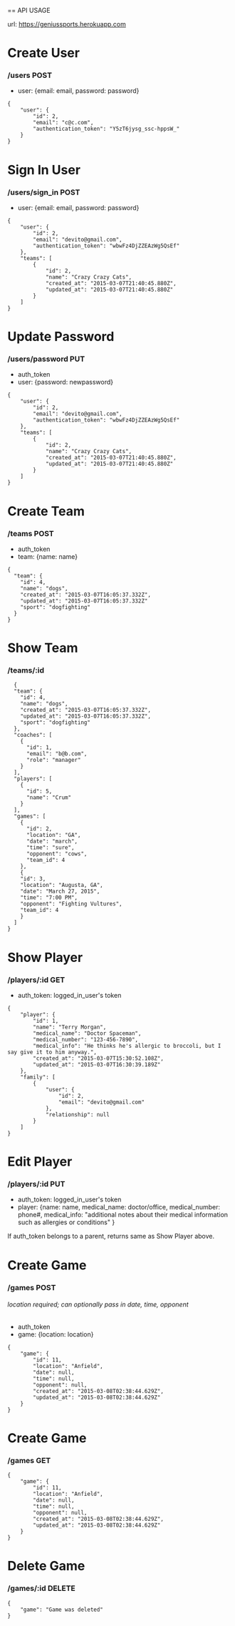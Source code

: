== API USAGE

url: https://geniussports.herokuapp.com

# Create User

### /users POST

* user: {email: email, password: password}
```
{
    "user": {
        "id": 2,
        "email": "c@c.com",
        "authentication_token": "Y5zT6jysg_ssc-hppsW_"
    }
}
```

# Sign In User

### /users/sign_in POST

* user: {email: email, password: password}
```
{
    "user": {
        "id": 2,
        "email": "devito@gmail.com",
        "authentication_token": "wbwFz4DjZZEAzWg5QsEf"
    },
    "teams": [
        {
            "id": 2,
            "name": "Crazy Crazy Cats",
            "created_at": "2015-03-07T21:40:45.880Z",
            "updated_at": "2015-03-07T21:40:45.880Z"
        }
    ]
}
```

# Update Password

### /users/password PUT

* auth_token
* user: {password: newpassword}
```
{
    "user": {
        "id": 2,
        "email": "devito@gmail.com",
        "authentication_token": "wbwFz4DjZZEAzWg5QsEf"
    },
    "teams": [
        {
            "id": 2,
            "name": "Crazy Crazy Cats",
            "created_at": "2015-03-07T21:40:45.880Z",
            "updated_at": "2015-03-07T21:40:45.880Z"
        }
    ]
}

```

# Create Team

### /teams POST

* auth_token
* team: {name: name}
```
{
  "team": {
    "id": 4,
    "name": "dogs",
    "created_at": "2015-03-07T16:05:37.332Z",
    "updated_at": "2015-03-07T16:05:37.332Z"
    "sport": "dogfighting"
  }
}

```

# Show Team

### /teams/:id

```
  {
  "team": {
    "id": 4,
    "name": "dogs",
    "created_at": "2015-03-07T16:05:37.332Z",
    "updated_at": "2015-03-07T16:05:37.332Z",
    "sport": "dogfighting"
  },
  "coaches": [
    {
      "id": 1,
      "email": "b@b.com",
      "role": "manager"
    }
  ],
  "players": [
    {
      "id": 5,
      "name": "Crum"
    }
  ],
  "games": [
    {
      "id": 2,
      "location": "GA",
      "date": "march",
      "time": "sure",
      "opponent": "cows",
      "team_id": 4
    },
    {
    "id": 3,
    "location": "Augusta, GA",
    "date": "March 27, 2015",
    "time": "7:00 PM",
    "opponent": "Fighting Vultures",
    "team_id": 4
    }
  ]
}
```
# Show Player

### /players/:id GET

* auth_token: logged_in_user's token

```
{
    "player": {
        "id": 1,
        "name": "Terry Morgan",
        "medical_name": "Doctor Spaceman",
        "medical_number": "123-456-7890",
        "medical_info": "He thinks he's allergic to broccoli, but I say give it to him anyway.",
        "created_at": "2015-03-07T15:30:52.108Z",
        "updated_at": "2015-03-07T16:30:39.189Z"
    },
    "family": [
        {
            "user": {
                "id": 2,
                "email": "devito@gmail.com"
            },
            "relationship": null
        }
    ]
}
```

# Edit Player

### /players/:id PUT

* auth_token: logged_in_user's token
* player: {name: name, medical_name: doctor/office, medical_number: phone#, medical_info: "additional notes about their medical information such as allergies or conditions" }

If auth_token belongs to a parent, returns same as Show Player above.

# Create Game

### /games POST
###### location required; can optionally pass in date, time, opponent

* auth_token
* game: {location: location}
```
{
    "game": {
        "id": 11,
        "location": "Anfield",
        "date": null,
        "time": null,
        "opponent": null,
        "created_at": "2015-03-08T02:38:44.629Z",
        "updated_at": "2015-03-08T02:38:44.629Z"
    }
}

```

# Create Game

### /games GET

```
{
    "game": {
        "id": 11,
        "location": "Anfield",
        "date": null,
        "time": null,
        "opponent": null,
        "created_at": "2015-03-08T02:38:44.629Z",
        "updated_at": "2015-03-08T02:38:44.629Z"
    }
}

```

# Delete Game

### /games/:id DELETE

```
{
    "game": "Game was deleted"
}

```


